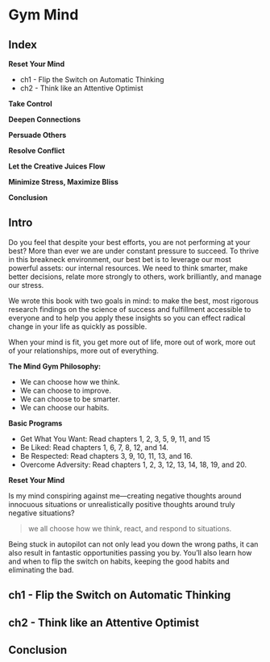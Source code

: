 # Gym Mind

## Index
**Reset Your Mind**
- ch1 - Flip the Switch on Automatic Thinking
- ch2 - Think like an Attentive Optimist

**Take Control**

**Deepen Connections**

**Persuade Others**

**Resolve Conflict**

**Let the Creative Juices Flow**

**Minimize Stress, Maximize Bliss**

**Conclusion**

## Intro
Do you feel that despite your best efforts, you are not performing at your best? More than ever we are under constant pressure to succeed.
To thrive in this breakneck environment, our best bet is to leverage our most powerful assets: our internal resources. We need to think smarter, make better decisions, relate more strongly to others, work brilliantly, and manage our stress.

We wrote this book with two goals in mind: to make the best, most rigorous research findings on the science of success and fulfillment accessible to everyone and to help you apply these insights so you can effect radical change in your life as quickly as possible.

When your mind is fit, you get more out of life, more out of work, more out of your relationships, more out of everything.

**The Mind Gym Philosophy:**
- We can choose how we think.
- We can choose to improve.
- We can choose to be smarter.
- We can choose our habits.

**Basic Programs**
- Get What You Want: Read chapters 1, 2, 3, 5, 9, 11, and 15
- Be Liked: Read chapters 1, 6, 7, 8, 12, and 14.
- Be Respected: Read chapters 3, 9, 10, 11, 13, and 16.
- Overcome Adversity: Read chapters 1, 2, 3, 12, 13, 14, 18, 19, and 20.

**Reset Your Mind**

Is my mind conspiring against me—creating negative thoughts around innocuous situations or unrealistically positive thoughts around truly negative situations?

> we all choose how we think, react, and respond to situations.

Being stuck in autopilot can not only lead you down the wrong paths, it can also result in fantastic opportunities passing you by.
You’ll also learn how and when to flip the switch on habits, keeping the good habits and eliminating the bad.

## ch1 - Flip the Switch on Automatic Thinking


## ch2 - Think like an Attentive Optimist

## Conclusion
